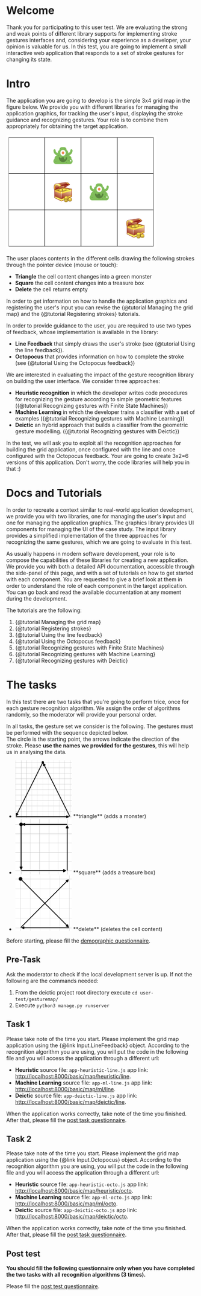 Welcome
===
Thank you for participating to this user test. We are evaluating the strong and weak points of different
library supports for implementing  stroke gestures interfaces and, considering your experience as a developer, 
your opinion is valuable for us. In this test, you are going to implement a small interactive web application that 
responds to a set of stroke gestures for changing its state. 

Intro
===
The application you are going to develop is the simple 3x4 grid map in the figure below.
We provide you with different libraries for managing 
the application graphics, for tracking the user's input, displaying the stroke guidance and recognizing gestures.
Your role is to combine them appropriately for obtaining the target application.

<img src="./tutorials/img/1-1-sample.png" alt="A sample grid map" style="width: 400px;"/>

The user places contents in the different cells drawing the following strokes through the pointer device (mouse or touch):
*  **Triangle** the cell content changes into a green monster
*  **Square** the cell content changes into a treasure box
*  **Delete** the cell returns empty

In order to get information on how to handle the application graphics and registering the user's input you can 
revise the {@tutorial Managing the grid map} and the {@tutorial Registering strokes} tutorials.

In order to provide guidance to the user, you are required to use two types of feedback, whose implementation is
available in the library:
*  **Line Feedback** that simply draws the user's stroke (see {@tutorial Using the line feedback}).
*  **Octopocus** that provides information on how to complete the stroke (see {@tutorial Using the Octopocus feedback})

We are interested in evaluating the impact of the gesture recognition library on building the user interface. We
consider three approaches:
* **Heuristic recognition** in which the developer writes code procedures for recognizing the gesture according to 
simple geometric features ({@tutorial Recognizing gestures with Finite State Machines})
* **Machine Learning** in which the developer trains a classifier with a set of examples 
({@tutorial Recognizing gestures with Machine Learning})
* **Deictic** an hybrid approach that builds a classifier from the geometric gesture modelling. 
({@tutorial Recognizing gestures with Deictic})

In the test, we will ask you to exploit all the recognition approaches for building the grid application, once 
configured with the line and once configured with the Octopocus feedback. Your are going to create 3x2=6 versions 
of this application. Don't worry, the code libraries will help you in that :) 

Docs and Tutorials
===

In order to recreate a context similar to real-world application development, we provide you with two libraries,
one for managing the user's input and one for managing the application graphics. The graphics library provides UI 
components for managing the UI of the case study.
The input library provides a simplified implementation of the three approaches for recognizing the same gestures, 
which we are going to evaluate in this test.

As usually happens in modern software development, your role is to compose the capabilities of these libraries for 
creating a new application. We provide you with both a detailed API documentation, accessible through the side-panel
of this page, and with a set of tutorials on how to get started with each component. You are requested to give a brief
look at them in order to understand the role of each component in the target application. You can go back and read
the available documentation at any moment during the development. 

The tutorials are the following:
1. {@tutorial Managing the grid map}
2. {@tutorial Registering strokes}
3. {@tutorial Using the line feedback}
4. {@tutorial Using the Octopocus feedback}
5. {@tutorial Recognizing gestures with Finite State Machines}
6. {@tutorial Recognizing gestures with Machine Learning}
7. {@tutorial Recognizing gestures with Deictic} 

The tasks
===

In this test there are two tasks that you're going to perform trice, once for each gesture recognition algorithm.
We assign the order of algorithms randomly, so the moderator will provide your personal order. 

In all tasks, the gesture set we consider is the following. The gestures must be performed with the sequence depicted
below.   
The circle is the starting point, the arrows indicate the direction of the stroke.
Please **use the names we provided for the gestures**, this will help us in analysing the data.
* <img src="./tutorials/img/0-1-triangle.png" alt="" style="width: 150px;"/> 
  **triangle** (adds a monster)
* <img src="./tutorials/img/0-2-square.png" alt="" style="width: 150px;"/> 
  **square** (adds a treasure box)
* <img src="./tutorials/img/0-3-delete.png" alt="" style="width: 150px;"/> 
  **delete** (deletes the cell content)

Before starting, please fill the <a href="http://104.196.211.17/limesurvey/index.php/952736?newtest=Y&lang=it" >
demographic questionnaire</a>.

Pre-Task
--
Ask the moderator to check if the local development server is up. If not the following are the commands needed:
1. From the deictic project root directory execute `cd user-test/gesturemap/`
2. Execute  `python3 manage.py runserver` 

Task 1
---
Please take note of the time you start. 
Please implement the grid map application using the {@link Input.LineFeedback} object. According to the recognition
algorithm you are using, you will put the code in the following file and you will access the application through a
different url:

* **Heuristic** source file: `app-heuristic-line.js` app link: 
<a href="http://localhost:8000/basic/map/heuristic/line" >http://localhost:8000/basic/map/heuristic/line</a>.
* **Machine Learning** source file: `app-ml-line.js` app link: 
<a href="http://localhost:8000/basic/map/ml/line" >http://localhost:8000/basic/map/ml/line</a>.
* **Deictic** source file: `app-deictic-line.js` app link: 
<a href="http://localhost:8000/basic/map/deictic/line" >http://localhost:8000/basic/map/deictic/line</a>.

When the application works correctly, take note of the time you finished. 
After that, please fill the  <a href="http://104.196.211.17/limesurvey/index.php/952736?lang=it" >
post task questionnaire</a>.

Task 2
---
Please take note of the time you start. 
Please implement the grid map application using the {@link Input.Octopocus} object. According to the recognition
algorithm you are using, you will put the code in the following file and you will access the application through a
different url:

* **Heuristic** source file: `app-heuristic-octo.js` app link: 
<a href="http://localhost:8000/basic/map/heuristic/octo" >http://localhost:8000/basic/map/heuristic/octo</a>.
* **Machine Learning** source file: `app-ml-octo.js` app link: 
<a href="http://localhost:8000/basic/map/ml/octo" >http://localhost:8000/basic/map/ml/octo</a>.
* **Deictic** source file: `app-deictic-octo.js` app link: 
<a href="http://localhost:8000/basic/map/deictic/octo" >http://localhost:8000/basic/map/deictic/octo</a>.

When the application works correctly, take note of the time you finished. 
After that, please fill the  <a href="http://104.196.211.17/limesurvey/index.php/873383?lang=it" >
post task questionnaire</a>.

Post test
---
**You should fill the following questionnaire only when you have completed the two tasks with all recognition 
algorithms (3 times).**

Please fill the <a href="http://104.196.211.17/limesurvey/index.php/873383?lang=it" >post test questionnaire</a>.